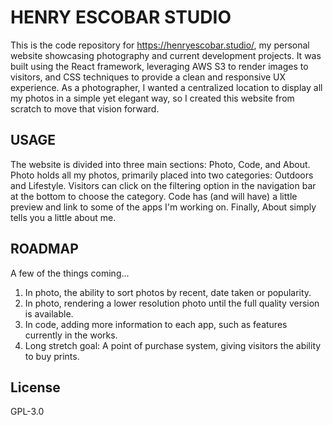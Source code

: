 # HENRY ESCOBAR STUDIO

This is the code repository for https://henryescobar.studio/, my personal website showcasing photography and current development projects. It was built using the React framework, leveraging AWS S3 to render images to visitors, and CSS techniques to provide a clean and responsive UX experience. As a photographer, I wanted a centralized location to display all my photos in a simple yet elegant way, so I created this website from scratch to move that vision forward.

## USAGE

The website is divided into three main sections: Photo, Code, and About. Photo holds all my photos, primarily placed into two categories: Outdoors and Lifestyle. Visitors can click on the filtering option in the navigation bar at the bottom to choose the category. Code has (and will have) a little preview and link to some of the apps I'm working on. Finally, About simply tells you a little about me.

## ROADMAP

A few of the things coming...

1. In photo, the ability to sort photos by recent, date taken or popularity.
2. In photo, rendering a lower resolution photo until the full quality version is available.
3. In code, adding more information to each app, such as features currently in the works.
4. Long stretch goal: A point of purchase system, giving visitors the ability to buy prints.

## License

GPL-3.0
